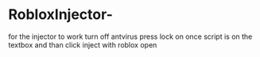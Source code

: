 # RobloxInjector-
for the injector to work turn off antvirus 
press lock on once script is on the textbox and
than click inject with roblox open
